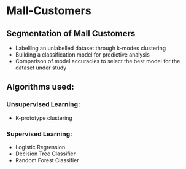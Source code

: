 # Mall-Customers
## Segmentation of Mall Customers

- Labelling an unlabelled dataset through k-modes clustering 
- Building a classification model for predictive analysis
- Comparison of model accuracies to select the best model for the dataset under study

## Algorithms used:
### Unsupervised Learning:
   - K-prototype clustering 
### Supervised Learning:
  - Logistic Regression 
  - Decision Tree Classifier 
  - Random Forest Classifier

